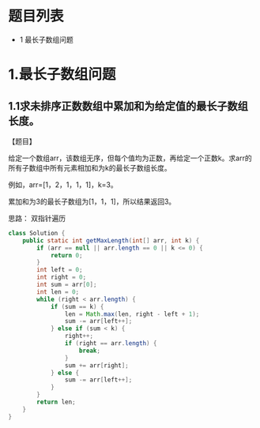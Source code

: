 # 题目列表
- 1 最长子数组问题





# 1.最长子数组问题
## 1.1求未排序正数数组中累加和为给定值的最长子数组长度。

【题目】

给定一个数组arr，该数组无序，但每个值均为正数，再给定一个正数k。求arr的 所有子数组中所有元素相加和为k的最长子数组长度。

例如，arr=[1，2，1，1，1]，k=3。

累加和为3的最长子数组为[1，1，1]，所以结果返回3。

思路：
双指针遍历

```Java
class Solution {
    public static int getMaxLength(int[] arr, int k) {
        if (arr == null || arr.length == 0 || k <= 0) {
            return 0;
        }
        int left = 0;
        int right = 0;
        int sum = arr[0];
        int len = 0;
        while (right < arr.length) {
            if (sum == k) {
                len = Math.max(len, right - left + 1);
                sum -= arr[left++];
            } else if (sum < k) {
                right++;
                if (right == arr.length) {
                    break;
                }
                sum += arr[right];
            } else {
                sum -= arr[left++];
            }
        }
        return len;
    }
}
```

